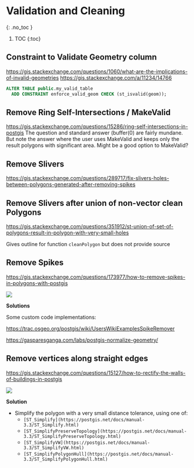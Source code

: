 # Validation and Cleaning
{: .no_toc }

1. TOC
{:toc}

## Constraint to Validate Geometry column
<https://gis.stackexchange.com/questions/1060/what-are-the-implications-of-invalid-geometries>
<https://gis.stackexchange.com/a/11234/14766>

```sql
ALTER TABLE public.my_valid_table
  ADD CONSTRAINT enforce_valid_geom CHECK (st_isvalid(geom));
```

## Remove Ring Self-Intersections / MakeValid
<https://gis.stackexchange.com/questions/15286/ring-self-intersections-in-postgis>
The question and standard answer (buffer(0) are fairly mundane. But note the answer where the user uses MakeValid and keeps only the result polygons with significant area.  Might be a good option to MakeValid?

## Remove Slivers
<https://gis.stackexchange.com/questions/289717/fix-slivers-holes-between-polygons-generated-after-removing-spikes>

## Remove Slivers after union of non-vector clean Polygons
<https://gis.stackexchange.com/questions/351912/st-union-of-set-of-polygons-result-in-polygon-with-very-small-holes>

Gives outline for function `cleanPolygon` but does not provide source

## Remove Spikes
<https://gis.stackexchange.com/questions/173977/how-to-remove-spikes-in-polygons-with-postgis>

![](https://i.stack.imgur.com/iCRwL.png)

**Solutions**

Some custom code implementations:

<https://trac.osgeo.org/postgis/wiki/UsersWikiExamplesSpikeRemover>

<https://gasparesganga.com/labs/postgis-normalize-geometry/>

## Remove vertices along straight edges
<https://gis.stackexchange.com/questions/15127/how-to-rectify-the-walls-of-buildings-in-postgis>

![](https://i.stack.imgur.com/GQB3b.jpg)

**Solution**

* Simplify the polygon with a very small distance tolerance, using one of: 
  * `[ST_Simplify](https://postgis.net/docs/manual-3.3/ST_Simplify.html)` 
  * `[ST_SimplifyPreserveTopology](https://postgis.net/docs/manual-3.3/ST_SimplifyPreserveTopology.html)` 
  * `[ST_SimplifyVW](https://postgis.net/docs/manual-3.3/ST_SimplifyVW.html)` 
  * `[ST_SimplifyPolygonHull](https://postgis.net/docs/manual-3.3/ST_SimplifyPolygonHull.html)` 
